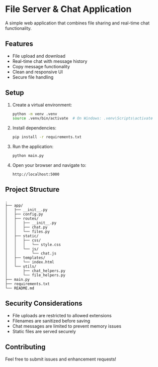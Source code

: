 # File Server & Chat Application

A simple web application that combines file sharing and real-time chat functionality.

## Features

- File upload and download
- Real-time chat with message history
- Copy message functionality
- Clean and responsive UI
- Secure file handling

## Setup

1. Create a virtual environment:
   ```bash
   python -m venv .venv
   source .venv/bin/activate  # On Windows: .venv\Scripts\activate
   ```

2. Install dependencies:
   ```bash
   pip install -r requirements.txt
   ```

3. Run the application:
   ```bash
   python main.py
   ```

4. Open your browser and navigate to:
   ```
   http://localhost:5000
   ```

## Project Structure

```
.
├── app/
│   ├── __init__.py
│   ├── config.py
│   ├── routes/
│   │   ├── __init__.py
│   │   ├── chat.py
│   │   └── files.py
│   ├── static/
│   │   ├── css/
│   │   │   └── style.css
│   │   └── js/
│   │       └── chat.js
│   ├── templates/
│   │   └── index.html
│   └── utils/
│       ├── chat_helpers.py
│       └── file_helpers.py
├── main.py
├── requirements.txt
└── README.md
```

## Security Considerations

- File uploads are restricted to allowed extensions
- Filenames are sanitized before saving
- Chat messages are limited to prevent memory issues
- Static files are served securely

## Contributing

Feel free to submit issues and enhancement requests! 
